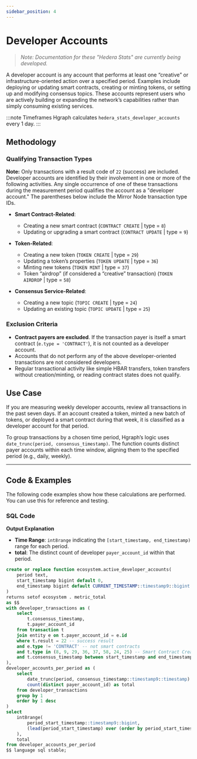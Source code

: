```yaml
---
sidebar_position: 4
---
```


# Developer Accounts

> *Note: Documentation for these "Hedera Stats" are currently being developed.*

A developer account is any account that performs at least one “creative” or infrastructure-oriented action over a specified period. Examples include deploying or updating smart contracts, creating or minting tokens, or setting up and modifying consensus topics. These accounts represent users who are actively building or expanding the network’s capabilities rather than simply consuming existing services.

:::note Timeframes
Hgraph calculates `hedera_stats_developer_accounts` every 1 day.
:::

## Methodology

### Qualifying Transaction Types

**Note:** Only transactions with a result code of `22` (success) are included. Developer accounts are identified by their involvement in one or more of the following activities. Any single occurrence of one of these transactions during the measurement period qualifies the account as a "developer account." The parentheses below include the Mirror Node transaction type IDs.

- **Smart Contract-Related**:
  - Creating a new smart contract (`CONTRACT CREATE` | type = `8`)
  - Updating or upgrading a smart contract (`CONTRACT UPDATE` | type = `9`)

- **Token-Related**:
  - Creating a new token (`TOKEN CREATE` | type = `29`)
  - Updating a token’s properties (`TOKEN UPDATE` | type = `36`)
  - Minting new tokens (`TOKEN MINT` | type = `37`)
  - Token “airdrop” (if considered a “creative” transaction) (`TOKEN AIRDROP` | type = `58`)

- **Consensus Service-Related**:
  - Creating a new topic (`TOPIC CREATE` | type = `24`)
  - Updating an existing topic (`TOPIC UPDATE` | type = `25`)

### Exclusion Criteria

- **Contract payers are excluded**. If the transaction payer is itself a smart contract (`e.type = 'CONTRACT'`), it is not counted as a developer account.
- Accounts that do not perform any of the above developer-oriented transactions are not considered developers.
- Regular transactional activity like simple HBAR transfers, token transfers without creation/minting, or reading contract states does not qualify.

## Use Case

If you are measuring weekly developer accounts, review all transactions in the past seven days. If an account created a token, minted a new batch of tokens, or deployed a smart contract during that week, it is classified as a developer account for that period.

To group transactions by a chosen time period, Hgraph’s logic uses `date_trunc(period, consensus_timestamp)`. The function counts distinct payer accounts within each time window, aligning them to the specified period (e.g., daily, weekly).

---

## Code & Examples

The following code examples show how these calculations are performed. You can use this for reference and testing.

### SQL Code

**Output Explanation**  
- **Time Range**: `int8range` indicating the `[start_timestamp, end_timestamp)` range for each period.  
- **total**: The distinct count of developer `payer_account_id` within that period.

```sql
create or replace function ecosystem.active_developer_accounts(
    period text,
    start_timestamp bigint default 0,
    end_timestamp bigint default CURRENT_TIMESTAMP::timestamp9::bigint
)
returns setof ecosystem . metric_total
as $$
with developer_transactions as (
    select
        t.consensus_timestamp,
        t.payer_account_id
    from transaction t
    join entity e on t.payer_account_id = e.id
    where t.result = 22 -- success result
    and e.type != 'CONTRACT' -- not smart contracts
	and t.type in (8, 9, 29, 36, 37, 58, 24, 25) -- Smart Contract Create / Update Transaction, Token Create / Update / Mint (FT & NFT) Transaction / TokenAirdrop, Create / Update Topic Transaction
    and t.consensus_timestamp between start_timestamp and end_timestamp
),
developer_accounts_per_period as (
    select
        date_trunc(period, consensus_timestamp::timestamp9::timestamp) as period_start_timestamp,
        count(distinct payer_account_id) as total
    from developer_transactions
    group by 1
    order by 1 desc
)
select
    int8range(
        period_start_timestamp::timestamp9::bigint,
        (lead(period_start_timestamp) over (order by period_start_timestamp rows between current row and 1 following))::timestamp9::bigint
    ),
    total
from developer_accounts_per_period
$$ language sql stable;
```